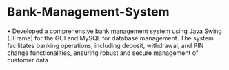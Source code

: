 # Bank-Management-System
• Developed a comprehensive bank management system using Java Swing (JFrame) for the GUI and MySQL for database management. The system facilitates banking operations, including deposit, withdrawal, and PIN change functionalities, ensuring robust and secure management of customer data

